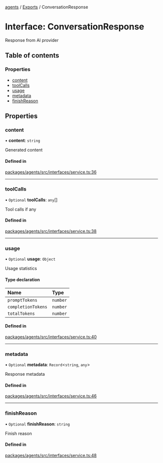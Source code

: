 <!-- 
 ⚠️  AUTO-GENERATED FILE - DO NOT EDIT MANUALLY
 This file is automatically generated by scripts/docs-generator.js
 To make changes, edit the source TypeScript files or update the generator script
-->

[agents](../../) / [Exports](../modules) / ConversationResponse

# Interface: ConversationResponse

Response from AI provider

## Table of contents

### Properties

- [content](ConversationResponse#content)
- [toolCalls](ConversationResponse#toolcalls)
- [usage](ConversationResponse#usage)
- [metadata](ConversationResponse#metadata)
- [finishReason](ConversationResponse#finishreason)

## Properties

### content

• **content**: `string`

Generated content

#### Defined in

[packages/agents/src/interfaces/service.ts:36](https://github.com/woojubb/robota/blob/69cbf57340262bed3ca42ae6af241896c191a29c/packages/agents/src/interfaces/service.ts#L36)

___

### toolCalls

• `Optional` **toolCalls**: `any`[]

Tool calls if any

#### Defined in

[packages/agents/src/interfaces/service.ts:38](https://github.com/woojubb/robota/blob/69cbf57340262bed3ca42ae6af241896c191a29c/packages/agents/src/interfaces/service.ts#L38)

___

### usage

• `Optional` **usage**: `Object`

Usage statistics

#### Type declaration

| Name | Type |
| :------ | :------ |
| `promptTokens` | `number` |
| `completionTokens` | `number` |
| `totalTokens` | `number` |

#### Defined in

[packages/agents/src/interfaces/service.ts:40](https://github.com/woojubb/robota/blob/69cbf57340262bed3ca42ae6af241896c191a29c/packages/agents/src/interfaces/service.ts#L40)

___

### metadata

• `Optional` **metadata**: `Record`\<`string`, `any`\>

Response metadata

#### Defined in

[packages/agents/src/interfaces/service.ts:46](https://github.com/woojubb/robota/blob/69cbf57340262bed3ca42ae6af241896c191a29c/packages/agents/src/interfaces/service.ts#L46)

___

### finishReason

• `Optional` **finishReason**: `string`

Finish reason

#### Defined in

[packages/agents/src/interfaces/service.ts:48](https://github.com/woojubb/robota/blob/69cbf57340262bed3ca42ae6af241896c191a29c/packages/agents/src/interfaces/service.ts#L48)
